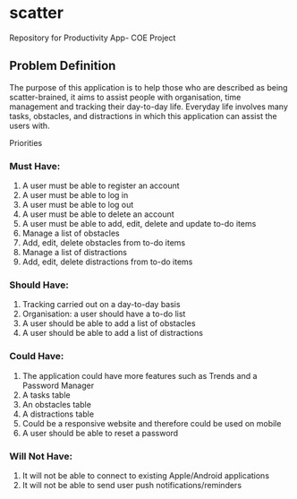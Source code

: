 # scatter
Repository for Productivity App- COE Project

## Problem Definition 


The purpose of this application is to help those who are described as being scatter-brained, it aims to assist people with organisation, time management and tracking their day-to-day life. Everyday life involves many tasks, obstacles, and distractions in which this application can assist the users with.


Priorities 

### Must Have:

1. A user must be able to register an account
2. A user must be able to log in
3. A user must be able to log out
4. A user must be able to delete an account
5. A user must be able to add, edit, delete and update to-do items
6. Manage a list of obstacles
7. Add, edit, delete obstacles from to-do items
8. Manage a list of distractions
9. Add, edit, delete distractions from to-do items

### Should Have:

1. Tracking carried out on a day-to-day basis
2. Organisation: a user should have a to-do list
3. A user should be able to add a list of obstacles
4. A user should be able to add a list of distractions

### Could Have:

1. The application could have more features such as Trends and a Password Manager
2. A tasks table
3. An obstacles table
4. A distractions table
5. Could be a responsive website and therefore could be used on mobile
6. A user should be able to reset a password

### Will Not Have:

1. It will not be able to connect to existing Apple/Android applications 
2. It will not be able to send user push notifications/reminders

